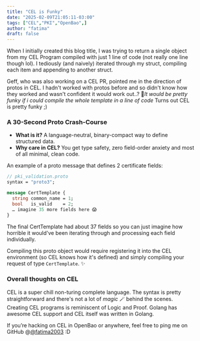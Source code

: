 ```yaml
---
title: "CEL is Funky"
date: "2025-02-09T21:05:11-03:00"
tags: ["CEL","PKI","OpenBao",]
author: "fatima"
draft: false
---
```


When I initially created this blog title, I was trying to return a single object from 
my CEL Program compiled with just 1 line of code (not really one line though lol).
I tediously (and naively) iterated through my struct, compiling each item 
and appending to another struct.

Geff, who was also working on a CEL PR, pointed me in the direction of protos in CEL.
I hadn't worked with protos before and so didn't know how they worked and wasn't confident
it would work out..? 💭_It would be pretty funky if i could compile the whole template in a line of code_ Turns out CEL is pretty funky ;)

### A 30-Second Proto Crash-Course  

* **What is it?** A language-neutral, binary-compact way to define structured data.  
* **Why care in CEL?** You get type safety, zero field-order anxiety and most of all minimal, clean code.

An example of a proto message that defines 2 certificate fields:

```proto
// pki_validation.proto
syntax = "proto3";

message CertTemplate {
  string common_name = 1;
  bool   is_valid    = 2;
  … imagine 35 more fields here 😱
}
```

The final CertTemplate had about 37 fields so you can just imagine how horrible it would've been iterating
through and processing each field individually.

Compiling this proto object would require registering it into the CEL environment (so CEL knows how it's 
defined) and simply compiling your request of type `CertTemplate`. ✨

### Overall thoughts on CEL

CEL is a super chill non-turing complete language. The syntax is pretty straightforward and there's not 
a lot of _magic_ 🪄 behind the scenes. Creating CEL programs is reminiscent of Logic and Proof. Golang 
has awesome CEL support and CEL itself was written in Golang.

If you’re hacking on CEL in OpenBao or anywhere, feel free to ping me on GitHub @[@fatima2003](https://github.com/fatima2003) :D
